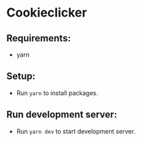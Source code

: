 # Cookieclicker

## Requirements:
- yarn

## Setup:
- Run `yarn` to install packages.

## Run development server:
- Run `yarn dev` to start development server.
